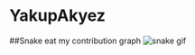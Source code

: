 # YakupAkyez
##Snake eat my contribution graph
![snake gif](https://github.com/YakupAkyuez/YakupAkyuez/blob/output/github-contribution-grid-snake.gif)
